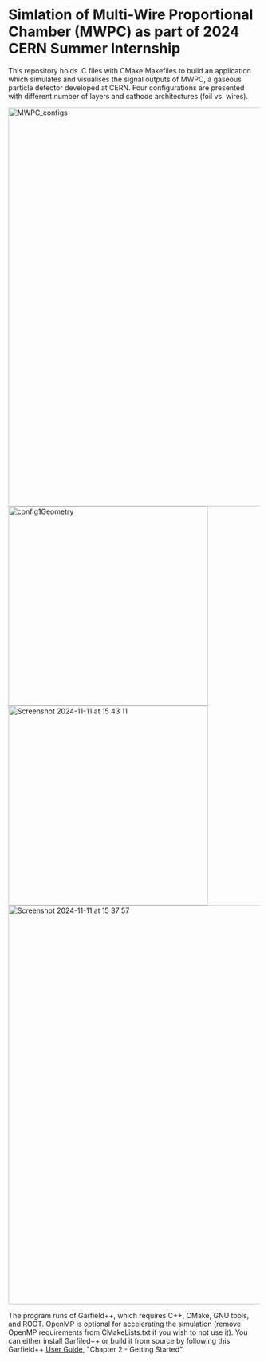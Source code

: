 # Simlation of Multi-Wire Proportional Chamber (MWPC) as part of 2024 CERN Summer Internship
This repository holds .C files with CMake Makefiles to build an application which simulates and visualises the signal outputs of MWPC, a gaseous particle detector developed at CERN.
Four configurations are presented with different number of layers and cathode architectures (foil vs. wires).

<img width="800" alt="MWPC_configs" src="https://github.com/user-attachments/assets/6e4eaeac-ddbe-437e-a096-00877f9af15a">
<img width="400" alt="config1Geometry" src="https://github.com/user-attachments/assets/2f20ddc7-ea21-4106-a8b3-b5d793cd867b">
<img width="400" alt="Screenshot 2024-11-11 at 15 43 11" src="https://github.com/user-attachments/assets/48af6040-dc4e-44f1-8547-4a0f4d506210">
<img width="800" alt="Screenshot 2024-11-11 at 15 37 57" src="https://github.com/user-attachments/assets/74b902b8-6820-48b8-888e-1e19c5d5bba3">

The program runs of Garfield++, which requires C++, CMake, GNU tools, and ROOT. OpenMP is optional for accelerating the simulation (remove OpenMP requirements from CMakeLists.txt if you wish to not use it).
You can either install Garfiled++ or build it from source by following this Garfield++ [User Guide](https://garfieldpp.web.cern.ch/documentation/), "Chapter 2 - Getting Started".
